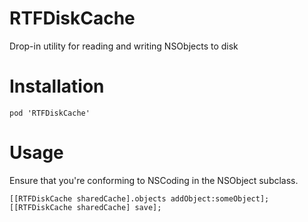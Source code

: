RTFDiskCache
============

Drop-in utility for reading and writing NSObjects to disk

# Installation

    pod 'RTFDiskCache'

# Usage

Ensure that you're conforming to NSCoding in the NSObject subclass.

    [[RTFDiskCache sharedCache].objects addObject:someObject];
    [[RTFDiskCache sharedCache] save];

